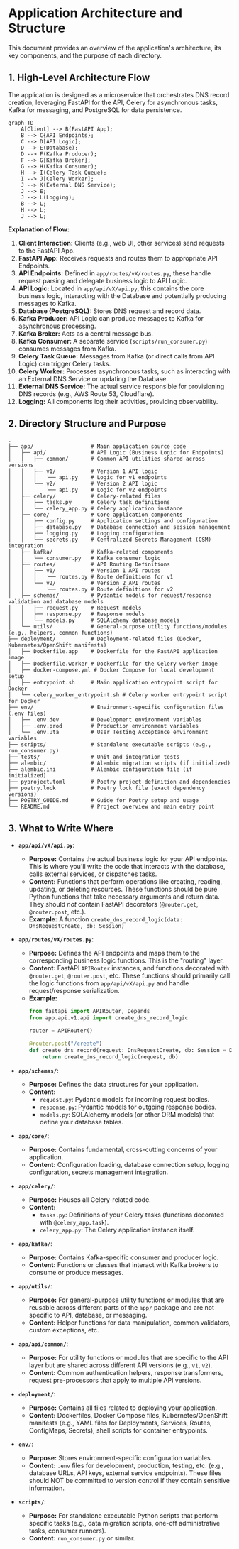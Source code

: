 # Application Architecture and Structure

This document provides an overview of the application's architecture, its key components, and the purpose of each directory.

## 1. High-Level Architecture Flow

The application is designed as a microservice that orchestrates DNS record creation, leveraging FastAPI for the API, Celery for asynchronous tasks, Kafka for messaging, and PostgreSQL for data persistence.

```mermaid
graph TD
    A[Client] --> B(FastAPI App);
    B --> C{API Endpoints};
    C --> D[API Logic];
    D --> E(Database);
    D --> F(Kafka Producer);
    F --> G[Kafka Broker];
    G --> H(Kafka Consumer);
    H --> I(Celery Task Queue);
    I --> J[Celery Worker];
    J --> K(External DNS Service);
    J --> E;
    J --> L(Logging);
    B --> L;
    H --> L;
    J --> L;
```

**Explanation of Flow:**
1.  **Client Interaction:** Clients (e.g., web UI, other services) send requests to the FastAPI App.
2.  **FastAPI App:** Receives requests and routes them to appropriate API Endpoints.
3.  **API Endpoints:** Defined in `app/routes/vX/routes.py`, these handle request parsing and delegate business logic to API Logic.
4.  **API Logic:** Located in `app/api/vX/api.py`, this contains the core business logic, interacting with the Database and potentially producing messages to Kafka.
5.  **Database (PostgreSQL):** Stores DNS request and record data.
6.  **Kafka Producer:** API Logic can produce messages to Kafka for asynchronous processing.
7.  **Kafka Broker:** Acts as a central message bus.
8.  **Kafka Consumer:** A separate service (`scripts/run_consumer.py`) consumes messages from Kafka.
9.  **Celery Task Queue:** Messages from Kafka (or direct calls from API Logic) can trigger Celery tasks.
10. **Celery Worker:** Processes asynchronous tasks, such as interacting with an External DNS Service or updating the Database.
11. **External DNS Service:** The actual service responsible for provisioning DNS records (e.g., AWS Route 53, Cloudflare).
12. **Logging:** All components log their activities, providing observability.

## 2. Directory Structure and Purpose

```
.
├── app/                  # Main application source code
│   ├── api/              # API Logic (Business Logic for Endpoints)
│   │   ├── common/       # Common API utilities shared across versions
│   │   ├── v1/           # Version 1 API logic
│   │   │   └── api.py    # Logic for v1 endpoints
│   │   └── v2/           # Version 2 API logic
│   │       └── api.py    # Logic for v2 endpoints
│   ├── celery/           # Celery-related files
│   │   ├── tasks.py      # Celery task definitions
│   │   └── celery_app.py # Celery application instance
│   ├── core/             # Core application components
│   │   ├── config.py     # Application settings and configuration
│   │   ├── database.py   # Database connection and session management
│   │   ├── logging.py    # Logging configuration
│   │   └── secrets.py    # Centralized Secrets Management (CSM) integration
│   ├── kafka/            # Kafka-related components
│   │   └── consumer.py   # Kafka consumer logic
│   ├── routes/           # API Routing Definitions
│   │   ├── v1/           # Version 1 API routes
│   │   │   └── routes.py # Route definitions for v1
│   │   └── v2/           # Version 2 API routes
│   │       └── routes.py # Route definitions for v2
│   ├── schemas/          # Pydantic models for request/response validation and database models
│   │   ├── request.py    # Request models
│   │   ├── response.py   # Response models
│   │   └── models.py     # SQLAlchemy database models
│   └── utils/            # General-purpose utility functions/modules (e.g., helpers, common functions)
├── deployment/           # Deployment-related files (Docker, Kubernetes/OpenShift manifests)
│   ├── Dockerfile.app    # Dockerfile for the FastAPI application image
│   ├── Dockerfile.worker # Dockerfile for the Celery worker image
│   ├── docker-compose.yml # Docker Compose for local development setup
│   ├── entrypoint.sh     # Main application entrypoint script for Docker
│   └── celery_worker_entrypoint.sh # Celery worker entrypoint script for Docker
├── env/                  # Environment-specific configuration files (.env files)
│   ├── .env.dev          # Development environment variables
│   ├── .env.prod         # Production environment variables
│   └── .env.uta          # User Testing Acceptance environment variables
├── scripts/              # Standalone executable scripts (e.g., run_consumer.py)
├── tests/                # Unit and integration tests
├── alembic/              # Alembic migration scripts (if initialized)
├── alembic.ini           # Alembic configuration file (if initialized)
├── pyproject.toml        # Poetry project definition and dependencies
├── poetry.lock           # Poetry lock file (exact dependency versions)
├── POETRY_GUIDE.md       # Guide for Poetry setup and usage
└── README.md             # Project overview and main entry point
```

## 3. What to Write Where

*   **`app/api/vX/api.py`**:
    *   **Purpose:** Contains the actual business logic for your API endpoints. This is where you'll write the code that interacts with the database, calls external services, or dispatches tasks.
    *   **Content:** Functions that perform operations like creating, reading, updating, or deleting resources. These functions should be pure Python functions that take necessary arguments and return data. They should *not* contain FastAPI decorators (`@router.get`, `@router.post`, etc.).
    *   **Example:** A function `create_dns_record_logic(data: DnsRequestCreate, db: Session)`

*   **`app/routes/vX/routes.py`**:
    *   **Purpose:** Defines the API endpoints and maps them to the corresponding business logic functions. This is the "routing" layer.
    *   **Content:** FastAPI `APIRouter` instances, and functions decorated with `@router.get`, `@router.post`, etc. These functions should primarily call the logic functions from `app/api/vX/api.py` and handle request/response serialization.
    *   **Example:**
        ```python
        from fastapi import APIRouter, Depends
        from app.api.v1.api import create_dns_record_logic

        router = APIRouter()

        @router.post("/create")
        def create_dns_record(request: DnsRequestCreate, db: Session = Depends(get_db)):
            return create_dns_record_logic(request, db)
        ```

*   **`app/schemas/`**:
    *   **Purpose:** Defines the data structures for your application.
    *   **Content:**
        *   `request.py`: Pydantic models for incoming request bodies.
        *   `response.py`: Pydantic models for outgoing response bodies.
        *   `models.py`: SQLAlchemy models (or other ORM models) that define your database tables.

*   **`app/core/`**:
    *   **Purpose:** Contains fundamental, cross-cutting concerns of your application.
    *   **Content:** Configuration loading, database connection setup, logging configuration, secrets management integration.

*   **`app/celery/`**:
    *   **Purpose:** Houses all Celery-related code.
    *   **Content:**
        *   `tasks.py`: Definitions of your Celery tasks (functions decorated with `@celery_app.task`).
        *   `celery_app.py`: The Celery application instance itself.

*   **`app/kafka/`**:
    *   **Purpose:** Contains Kafka-specific consumer and producer logic.
    *   **Content:** Functions or classes that interact with Kafka brokers to consume or produce messages.

*   **`app/utils/`**:
    *   **Purpose:** For general-purpose utility functions or modules that are reusable across different parts of the `app/` package and are not specific to API, database, or messaging.
    *   **Content:** Helper functions for data manipulation, common validators, custom exceptions, etc.

*   **`app/api/common/`**:
    *   **Purpose:** For utility functions or modules that are specific to the API layer but are shared across different API versions (e.g., `v1`, `v2`).
    *   **Content:** Common authentication helpers, response transformers, request pre-processors that apply to multiple API versions.

*   **`deployment/`**:
    *   **Purpose:** Contains all files related to deploying your application.
    *   **Content:** Dockerfiles, Docker Compose files, Kubernetes/OpenShift manifests (e.g., YAML files for Deployments, Services, Routes, ConfigMaps, Secrets), shell scripts for container entrypoints.

*   **`env/`**:
    *   **Purpose:** Stores environment-specific configuration variables.
    *   **Content:** `.env` files for development, production, testing, etc. (e.g., database URLs, API keys, external service endpoints). These files should NOT be committed to version control if they contain sensitive information.

*   **`scripts/`**:
    *   **Purpose:** For standalone executable Python scripts that perform specific tasks (e.g., data migration scripts, one-off administrative tasks, consumer runners).
    *   **Content:** `run_consumer.py` or similar.
